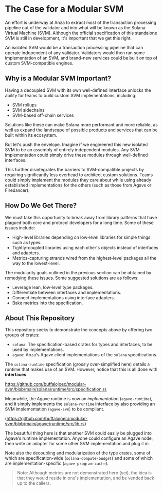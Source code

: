 # The Case for a Modular SVM

An effort is underway at Anza to extract most of the transaction processing
pipeline out of the validator and into what will be known as the Solana Virtual
Machine (SVM). Although the official specification of this standalone SVM is
still in development, it's important that we get this right.

An isolated SVM would be a transaction processing pipeline that can operate
independent of any validator. Validators would then run some implementation of
an SVM, and brand-new services could be built on top of custom SVM-compatible
engines.

## Why is a Modular SVM Important?

Having a decoupled SVM with its own well-defined interface unlocks the ability
for teams to build custom SVM implementations, including:

- SVM rollups
- SVM sidechains
- SVM-based off-chain services

Solutions like these can make Solana more performant and more reliable, as well
as expand the landscape of possible products and services that can be built
within its ecosystem.

But let's push the envelope. Imagine if we engineered this new isolated SVM to
be an assembly of entirely independent modules. Any SVM implementation could
simply drive these modules through well-defined interfaces.

This further disintegrates the barriers to SVM-compatible projects by requiring
significantly less overhead to architect custom solutions. Teams could simply
implement the modules they care about while using already established
implementations for the others (such as those from Agave or Firedancer).

## How Do We Get There?

We must take this opportunity to break away from library patterns that have
plagued both core and protocol developers for a long time. Some of these issues
include:

- High-level libraries depending on low-level libraries for simple things such
  as types.
- Tightly-coupled libraries using each other's objects instead of interfaces
  and adapters.
- Metrics-capturing strands wired from the highest-level packages all the way to
  the lowest-level.

The modularity goals outlined in the previous section can be obtained by
remedying these issues. Some suggested solutions are as follows:

- Leverage lean, low-level type packages.
- Differentiate between interfaces and implementations.
- Connect implementations using interface adapters.
- Bake metrics into the specification.

## About This Repository

This repository seeks to demonstrate the concepts above by offering two groups
of crates:

- `solana`: The specification-based crates for types and interfaces, to be used
  by implementations.
- `agave`: Anza's Agave client implementations of the `solana` specifications.

The `solana-runtime` specification (grossly over-simplified here) details a
runtime that makes use of an SVM. However, notice that this is all done with
**interfaces**.

https://github.com/buffalojoec/modular-svm/blob/main/solana/runtime/src/specification.rs

Meanwhile, the Agave runtime is now an _implementation_ (`agave-runtime`), and
it simply implements the `solana-runtime` interface by also providing an SVM
implementation (`agave-svm`) to be compliant.

(https://github.com/buffalojoec/modular-svm/blob/main/agave/runtime/src/lib.rs)

The beautiful thing here is that another SVM could easily be plugged into
Agave's runtime implementation. Anyone could configure an Agave node, then write
an adapter for some other SVM implementation and plug it in.

Note also the decoupling and modularization of the type crates, some of which
are specification-wide (`solana-compute-budget`) and some of which are
implementation-specific (`agave-program-cache`).

> Note: Although metrics are not demonstrated here (yet), the idea is that they
> would reside in one's implementation, and be vended back up to the callers.
